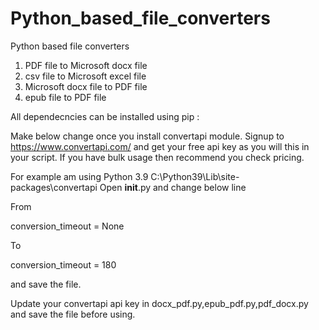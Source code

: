 # Python_based_file_converters
Python based file converters


1) PDF file to Microsoft docx file
2) csv file to Microsoft excel file 
3) Microsoft docx file to PDF file
4) epub file to PDF file

All dependecncies can be installed using pip :

Make below change once you install convertapi module. Signup to https://www.convertapi.com/ and get your free api key as you will this in your script. If you have bulk usage then recommend you check pricing.  

For example am using Python 3.9
C:\Python39\Lib\site-packages\convertapi
Open __init__.py and change below line 

From

conversion_timeout = None

To

conversion_timeout = 180

and save the file.

Update your convertapi api key in docx_pdf.py,epub_pdf.py,pdf_docx.py and save the file before using.
